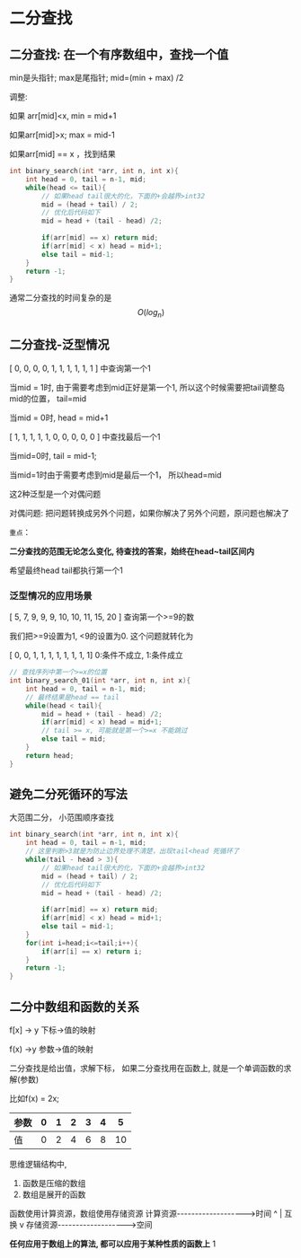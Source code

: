 # 二分查找

## 二分查找: 在一个有序数组中，查找一个值

min是头指针; max是尾指针; mid=(min + max) /2 

调整:

如果 arr[mid]<x, min = mid+1

如果arr[mid]>x; max = mid-1

如果arr[mid] == x ，找到结果

```c++
int binary_search(int *arr, int n, int x){
    int head = 0, tail = n-1, mid;
    while(head <= tail){
        // 如果head tail很大的化，下面的+会越界>int32
        mid = (head + tail) / 2;
        // 优化后代码如下
        mid = head + (tail - head) /2;
        
        if(arr[mid] == x) return mid;
        if(arr[mid] < x) head = mid+1;
        else tail = mid-1;
    }
    return -1;
}
```

通常二分查找的时间复杂的是
$$
O(log_n)
$$

## 二分查找-泛型情况

[ 0, 0, 0, 0, 1, 1, 1, 1, 1, 1 ] 中查询第一个1

当mid = 1时, 由于需要考虑到mid正好是第一个1, 所以这个时候需要把tail调整岛mid的位置， tail=mid

当mid = 0时, head = mid+1



[ 1, 1, 1, 1, 1, 0, 0, 0, 0, 0 ] 中查找最后一个1

当mid=0时, tail = mid-1;

当mid=1时由于需要考虑到mid是最后一个1， 所以head=mid



这2种泛型是一个对偶问题

对偶问题: 把问题转换成另外个问题，如果你解决了另外个问题，原问题也解决了

`重点`：

<b>二分查找的范围无论怎么变化, 待查找的答案，始终在head~tail区间内</b>

希望最终head tail都执行第一个1

### 泛型情况的应用场景

[ 5, 7, 9, 9, 9, 10, 10, 11, 15, 20 ] 查询第一个>=9的数

我们把>=9设置为1, <9的设置为0. 这个问题就转化为

[ 0, 0, 1, 1, 1, 1, 1, 1, 1, 1]  0:条件不成立, 1:条件成立

```c++
// 查找序列中第一个>=x的位置
int binary_search_01(int *arr, int n, int x){
    int head = 0, tail = n-1, mid;
    // 最终结果是head == tail
    while(head < tail){
        mid = head + (tail - head) /2;        
        if(arr[mid] < x) head = mid+1;
        // tail >= x, 可能就是第一个>=x 不能跳过
        else tail = mid;
    }
    return head;
}
```

## 避免二分死循环的写法

大范围二分， 小范围顺序查找

```c++
int binary_search(int *arr, int n, int x){
    int head = 0, tail = n-1, mid;
    // 这里判断>3就是为防止边界处理不清楚，出现tail<head 死循环了
    while(tail - head > 3){
        // 如果head tail很大的化，下面的+会越界>int32
        mid = (head + tail) / 2;
        // 优化后代码如下
        mid = head + (tail - head) /2;
        
        if(arr[mid] == x) return mid;
        if(arr[mid] < x) head = mid+1;
        else tail = mid-1;
    }
    for(int i=head;i<=tail;i++){
        if(arr[i] == x) return i;
    }
    return -1;
}
```

## 二分中数组和函数的关系

f[x] -> y 下标->值的映射

f(x) ->y 参数->值的映射

二分查找是给出值，求解下标， 如果二分查找用在函数上, 就是一个单调函数的求解(参数)

比如f(x) = 2x;

| 参数 | 0    | 1    | 2    | 3    | 4    | 5    |
| ---- | ---- | ---- | ---- | ---- | ---- | ---- |
| 值   | 0    | 2    | 4    | 6    | 8    | 10   |

 思维逻辑结构中, 

1.  函数是压缩的数组
2. 数组是展开的函数

函数使用计算资源，数组使用存储资源
计算资源------------------->时间
                                            ^
                                            | 互换
                                            v
存储资源------------------->空间

<b>任何应用于数组上的算法, 都可以应用于某种性质的函数上</b>
1

